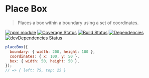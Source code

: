 # Place Box

> Places a box within a boundary using a set of coordinates.

[![npm module](https://badge.fury.io/js/place-box.svg)](https://www.npmjs.org/package/place-box)
[![Coverage Status](https://coveralls.io/repos/github/christianhg/place-box/badge.svg?branch=master)](https://coveralls.io/github/christianhg/place-box?branch=master)
[![Build Status](https://travis-ci.org/christianhg/place-box.svg?branch=master)](https://travis-ci.org/christianhg/place-box)
[![Dependencies](https://david-dm.org/christianhg/place-box.svg)](https://david-dm.org/christianhg/place-box)
[![devDependencies Status](https://david-dm.org/christianhg/place-box/dev-status.svg)](https://david-dm.org/christianhg/place-box?type=dev)

```js
placeBox({
  boundary: { width: 200, height: 100 },
  coordinates: { x: 100, y: 50 },
  box: { width: 50, height: 50 },
});
// => { left: 75, top: 25 }
```
